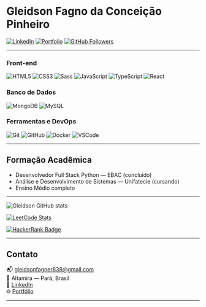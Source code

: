 <!-- Header animado 
[![Typing SVG](https://readme-typing-svg.demolab.com?font=Fira+Code&size=22&pause=1000&width=435&lines=Olá%2C+me+chamo+Gleidson+Fagno!;Sou+Desenvolvedor+Front-end.;Seja+bem-vindo+ao+meu+GitHub!)](https://git.io/typing-svg)
-->

# Gleidson Fagno da Conceição Pinheiro

[![LinkedIn](https://img.shields.io/badge/-LinkedIn-blue?style=flat-square&logo=Linkedin&logoColor=white)](https://www.linkedin.com/in/gleidson-fagno-1510a91ab)
[![Portfolio](https://img.shields.io/badge/-Portf%C3%B3lio-000?style=flat-square&logo=firefox&logoColor=white)](https://www.gleidsonfagno.com.br/)
[![GitHub Followers](https://img.shields.io/github/followers/gleidsonfagno?label=Follow&style=social)](https://github.com/gleidsonfagno)


<!--
## Objetivo

Atuar como **Desenvolvedor Front-end**, criando interfaces performáticas, acessíveis e escaláveis com foco em experiência do usuário.
-->
---

### Front-end
![HTML5](https://img.shields.io/badge/HTML5-E34F26?style=flat-square&logo=html5&logoColor=white)
![CSS3](https://img.shields.io/badge/CSS3-1572B6?style=flat-square&logo=css3&logoColor=white)
![Sass](https://img.shields.io/badge/Sass-CC6699?style=flat-square&logo=sass&logoColor=white)
![JavaScript](https://img.shields.io/badge/JavaScript-F7DF1E?style=flat-square&logo=javascript&logoColor=black)
![TypeScript](https://img.shields.io/badge/TypeScript-007ACC?style=flat-square&logo=typescript&logoColor=white)
![React](https://img.shields.io/badge/React-20232A?style=flat-square&logo=react&logoColor=61DAFB)

### Banco de Dados
![MongoDB](https://img.shields.io/badge/MongoDB-4EA94B?style=flat-square&logo=mongodb&logoColor=white)
![MySQL](https://img.shields.io/badge/MySQL-4479A1?style=flat-square&logo=mysql&logoColor=white)

### Ferramentas e DevOps
![Git](https://img.shields.io/badge/Git-F05032?style=flat-square&logo=git&logoColor=white)
![GitHub](https://img.shields.io/badge/GitHub-181717?style=flat-square&logo=github)
![Docker](https://img.shields.io/badge/Docker-2496ED?style=flat-square&logo=docker&logoColor=white)
![VSCode](https://img.shields.io/badge/VSCode-007ACC?style=flat-square&logo=visual-studio-code&logoColor=white)

---

## Formação Acadêmica

- Desenvolvedor Full Stack Python — EBAC (concluído)
- Análise e Desenvolvimento de Sistemas — Unifatecie (cursando)
- Ensino Médio completo

---

<!--
## Estatísticas
-->

![Gleidson GitHub stats](https://github-readme-stats.vercel.app/api?username=gleidsonfagno&show_icons=true&theme=gruvbox)

[![LeetCode Stats](https://leetcard.jacoblin.cool/gleidsonfagno?ext=heatmap&theme=dark)](https://leetcode.com/u/gleidsonfagno/)

[![HackerRank Badge](https://hackerrank-badges.vercel.app/gleidsonfagner81)](https://www.hackerrank.com/profile/gleidsonfagner81)

---

## Contato

📬 [gleidsonfagner838@gmail.com](mailto:gleidsonfagner838@gmail.com)  
📍 Altamira — Pará, Brasil  
🔗 [LinkedIn](https://www.linkedin.com/in/gleidson-fagno-1510a91ab)  
🌐 [Portfólio](https://www.gleidsonfagno.com.br)

---
